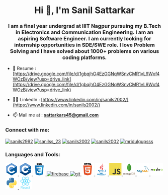 <h1 align="center">Hi 👋, I'm Sanil Sattarkar</h1>
<h3 align="center">I am a final year undergrad at IIIT Nagpur pursuing my B.Tech in Electronics and Communication Engineering. I am an aspiring Software Engineer. I am currently looking for internship opportunities in SDE/SWE role. I love Problem Solving and I have solved about 1000+ problems on various coding platforms.
</h3>

- 📄 Resume : [https://drive.google.com/file/d/1gbqjhO4EzGGNqWSnvCMR1vL9Wxf4WOzB/view?usp=drive_link](https://drive.google.com/file/d/1gbqjhO4EzGGNqWSnvCMR1vL9Wxf4WOzB/view?usp=drive_link)
- 👨‍💻 LinkedIn : [https://www.linkedin.com/in/sanils2002/](https://www.linkedin.com/in/sanils2002/)

- 📫 Mail me at : **sattarkars45@gmail.com**

<h3 align="left">Connect with me:</h3>
<p align="left">
<a href="https://www.linkedin.com/in/sanils2002/" target="blank"><img align="center" src="https://raw.githubusercontent.com/rahuldkjain/github-profile-readme-generator/master/src/images/icons/Social/linked-in-alt.svg" alt="sanils2992" height="30" width="40" /></a>
<a href="https://www.codechef.com/users/sanilss_23" target="blank"><img align="center" src="https://cdn.jsdelivr.net/npm/simple-icons@3.1.0/icons/codechef.svg" alt="sanilss_23" height="30" width="40" /></a>
<a href="https://codeforces.com/profile/sanils2002" target="blank"><img align="center" src="https://raw.githubusercontent.com/rahuldkjain/github-profile-readme-generator/master/src/images/icons/Social/codeforces.svg" alt="sanils2002" height="30" width="40" /></a>
<a href="https://www.leetcode.com/sanils2002" target="blank"><img align="center" src="https://raw.githubusercontent.com/rahuldkjain/github-profile-readme-generator/master/src/images/icons/Social/leet-code.svg" alt="sanils2002" height="30" width="40" /></a>
<a href="https://auth.geeksforgeeks.org/user/sanils2002" target="blank"><img align="center" src="https://raw.githubusercontent.com/rahuldkjain/github-profile-readme-generator/master/src/images/icons/Social/geeks-for-geeks.svg" alt="mridulgupsss" height="30" width="40" /></a>
</p>

<h3 align="left">Languages and Tools:</h3>
<p align="left"> <a href="https://www.cprogramming.com/" target="_blank" rel="noreferrer"> <img src="https://raw.githubusercontent.com/devicons/devicon/master/icons/c/c-original.svg" alt="c" width="40" height="40"/> </a> <a href="https://www.w3schools.com/cpp/" target="_blank" rel="noreferrer"> <img src="https://raw.githubusercontent.com/devicons/devicon/master/icons/cplusplus/cplusplus-original.svg" alt="cplusplus" width="40" height="40"/> </a> <a href="https://www.w3schools.com/css/" target="_blank" rel="noreferrer"> <img src="https://raw.githubusercontent.com/devicons/devicon/master/icons/css3/css3-original-wordmark.svg" alt="css3" width="40" height="40"/> </a> <a href="https://firebase.google.com/" target="_blank" rel="noreferrer"> <img src="https://www.vectorlogo.zone/logos/firebase/firebase-icon.svg" alt="firebase" width="40" height="40"/> </a> <a href="https://git-scm.com/" target="_blank" rel="noreferrer"> <img src="https://www.vectorlogo.zone/logos/git-scm/git-scm-icon.svg" alt="git" width="40" height="40"/> </a> <a href="https://www.w3.org/html/" target="_blank" rel="noreferrer"> <img src="https://raw.githubusercontent.com/devicons/devicon/master/icons/html5/html5-original-wordmark.svg" alt="html5" width="40" height="40"/> </a> <a href="https://www.java.com" target="_blank" rel="noreferrer"> <img src="https://raw.githubusercontent.com/devicons/devicon/master/icons/java/java-original.svg" alt="java" width="40" height="40"/> </a> <a href="https://developer.mozilla.org/en-US/docs/Web/JavaScript" target="_blank" rel="noreferrer"> <img src="https://raw.githubusercontent.com/devicons/devicon/master/icons/javascript/javascript-original.svg" alt="javascript" width="40" height="40"/> </a> <a href="https://www.mongodb.com/" target="_blank" rel="noreferrer"> <img src="https://raw.githubusercontent.com/devicons/devicon/master/icons/mongodb/mongodb-original-wordmark.svg" alt="mongodb" width="40" height="40"/> </a> <a href="https://www.mysql.com/" target="_blank" rel="noreferrer"> <img src="https://raw.githubusercontent.com/devicons/devicon/master/icons/mysql/mysql-original-wordmark.svg" alt="mysql" width="40" height="40"/> </a> <a href="https://nodejs.org" target="_blank" rel="noreferrer"> <img src="https://raw.githubusercontent.com/devicons/devicon/master/icons/nodejs/nodejs-original-wordmark.svg" alt="nodejs" width="40" height="40"/> </a> <a href="https://www.python.org" target="_blank" rel="noreferrer"> <img src="https://raw.githubusercontent.com/devicons/devicon/master/icons/python/python-original.svg" alt="python" width="40" height="40"/> </a> <a href="https://reactjs.org/" target="_blank" rel="noreferrer"> <img src="https://raw.githubusercontent.com/devicons/devicon/master/icons/react/react-original-wordmark.svg" alt="react" width="40" height="40"/> </a> </p>
